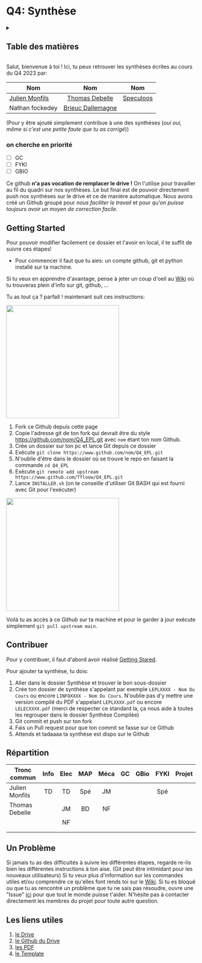 # Q4: Synthèse
<details>
<summary><h2><b>Table des matières</b></h2></summary>
 &nbsp; &nbsp; • <a href="#getting-started-">Getting Started</a>
 <br>
&nbsp; &nbsp; • <a href="#contribuer-">Contribuer </a>
 <br>
&nbsp; &nbsp; • <a href="#répartition-">Répartition</a>
 <br>
&nbsp; &nbsp; • <a href="#un-problème">Un problème</a>
 <br>
&nbsp; &nbsp; • <a href="#les-liens-utiles-">Les liens utiles</a>
</details>


Salut, bienvenue à toi ! Ici, tu peux retrouver les synthèses écrites au cours du Q4 2023 par:

| Nom                                                |                     Nom                     |                          Nom                           |
| -------------------------------------------------- | :-----------------------------------------: | :----------------------------------------------------: |
| [Julien Monfils](https://github.com/JulienMonfils) | [Thomas Debelle](https://github.com/Tfloow) | [Speculoos](https://github.com/Tfloow "l'homme sucré") |
| Nathan fockedey                                    |[Brieuc Dallemagne](https://github.com/BrieucDallemagne)|                                             |

(Pour y être ajouté simplement contribue à une des synthèses (*oui oui, même si c'est une petite faute que tu as corrigé*))
### on cherche en priorité
- [ ] GC
- [ ] FYKI
- [ ] GBIO

Ce github **n'a pas vocation de remplacer le drive !** On l'utilise pour travailler au fil du quadri sur nos synthèses. Le but final est de pouvoir directement push nos synthèses sur le drive et ce de manière automatique. Nous avons créé un Github groupé pour *nous faciliter le travail* et pour *qu'on puisse toujours avoir un moyen de correction facile*.

## Getting Started <a name="GS"></a>
Pour pouvoir modifier facilement ce dossier et l'avoir en local, il te suffit de suivre ces étapes!
* Pour commencer il faut que tu aies: un compte github, git et python installé sur ta machine.

Si tu veux en apprendre d'avantage, pense à jeter un coup d'oeil au [Wiki](https://github.com/Tfloow/Q4_EPL/wiki) où tu trouveras plein d'info sur git, github, ...

Tu as tout ça ? parfait ! maintenant suit ces instructions:

<img src="https://github.com/Tfloow/randomshit/blob/main/Vid%C3%A9o%20sans%20titre%20%E2%80%90%20R%C3%A9alis%C3%A9e%20avec%20Clipchamp%20(2).gif" width="300">

1. Fork ce Github depuis cette page
2. Copie l'adresse git de ton fork qui devrait être du style <https://github.com/nom/Q4_EPL.git> avec `nom` étant ton nom Github.
3. Crée un dossier sur ton pc et lance Git depuis ce dossier
4. Exécute `git clone https://www.github.com/nom/Q4_EPL.git`
5. N'oublie d'être dans le dossier où se trouve le repo en faisant la commande `cd Q4_EPL`
6. Exécute `git remote add upstream https://www.github.com/Tfloow/Q4_EPL.git`
7. Lance `INSTALLER.sh` (on te conseille d'utiliser Git BASH qui est fourni avec Git pour l'exécuter)

<img src="https://github.com/Tfloow/randomshit/blob/main/Vid%C3%A9o%20sans%20titre%20%E2%80%90%20R%C3%A9alis%C3%A9e%20avec%20Clipchamp.gif" width="300">

Voilà tu as accès à ce Github sur ta machine et pour le garder à jour exécute simplement `git pull upstream main`.

## Contribuer <a name="C"></a>

Pour y contribuer, il faut d'abord avoir réalisé [Getting Stared](#getting-started-).

Pour ajouter ta synthèse, tu dois:

1. Aller dans le dossier Synthèse et trouver le bon sous-dossier
2. Crée ton dossier de synthèse s'appelant par exemple `LEPLXXXX - Nom Du Cours` ou encore `LINFOXXXX - Nom Du Cours`. N'oublie pas d'y mettre une version compilé du PDF s'appelant `LEPLXXXX.pdf` ou encore `LELECXXXX.pdf` (merci de respecter ce standard la, ça nous aide à toutes les regrouper dans le dossier Synthèse Compilée)
3. Git commit et push sur ton fork
4. Fais un Pull request pour que ton commit se fasse sur ce Github
5. Attends et tadaaaa ta synthèse est dispo sur le Github

## Répartition <a name="R"></a>

| Tronc commun   | Info  | Elec  |  MAP  | Méca  |  GC   | GBio  | FYKI  | Projet |
| -------------- | :---: | :---: | :---: | :---: | :---: | :---: | :---: | :----: |
| Julien Monfils |  TD   |  TD   |  Spé  |  JM   |       |       |  Spé  |        |
| Thomas Debelle |       |  JM   |  BD   |  NF   |       |       |       |        |
|                |       |  NF   |       |       |       |       |       |        |
|                |       |       |       |       |       |       |       |        |
|                |       |       |       |       |       |       |       |        |


## Un Problème
Si jamais tu as des difficultés à suivre les différentes étapes, regarde re-lis bien les différentes instructions à ton aise. (Git peut être intimidant pour les nouveaux utilisateurs) Si tu veux plus d'information sur les commandes utiles et/ou comprendre ce qu'elles font rends toi sur le [Wiki](https://github.com/Tfloow/Q4_EPL/wiki).
Si tu es bloqué ou que tu as rencontré un problème que tu ne sais pas résoudre, ouvre une "Issue" [ici](https://github.com/Tfloow/Q4_EPL/issues) pour que tout le monde puisse t'aider.
N'hésite pas à contacter directement les membres du projet pour toute autre question.

## Les liens utiles <a name="L"></a>
1. [le Drive](https://uclouvain-my.sharepoint.com/:f:/r/personal/martin_brans_student_uclouvain_be/Documents/EPL-Drive?csf=1&web=1&e=fRialK)
2. [le Github du Drive](https://github.com/Gp2mv3/Syntheses "la masterclass de nos prédecesseurs")
3. [les PDF](https://github.com/Tfloow/Q4_EPL/tree/main/SynthèseCompilé)
4. [le Template](https://github.com/Tfloow/Q4_EPL/tree/main/Template)
